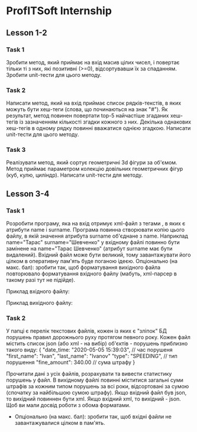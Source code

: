 # ProfITSoft Internship
## Lesson 1-2
### Task 1
Зробити метод, який приймає на вхід масив цілих чисел,
і повертає тільки ті з них, які позитивні (>=0), відсортувавши їх за спаданням.
Зробити unit-тести для цього методу.

### Task 2
Написати метод, який на вхід приймає список рядків-текстів,
в яких можуть бути хеш-теги (слова, що починаються на знак "#").
Як результат, метод повинен повертати top-5 найчастіше згаданих хеш-тегів
із зазначенням кількості згадки кожного з них.
Декілька однакових хеш-тегів в одному рядку повинні вважатися однією згадкою.
Написати unit-тести для цього методу.

### Task 3
Реалізувати метод, який сортує геометричні 3d фігури за об'ємом.
Метод приймає параметром колекцію довільних геометричних фігур (куб, кулю, циліндр).
Написати unit-тести для методу.

## Lesson 3-4
### Task 1

Розробити програму, яка на вхід отримує xml-файл з тегами <person>, в яких є атрибути name і surname.
   Програма повинна створювати копію цього файлу, в якій значення атрибута surname об'єднане з name.
   Наприклад name="Тарас" surname="Шевченко" у вхідному файлі повинно бути замінене на name="Тарас Шевченко" (атрибут surname має бути видалений).
   Вхідний файл може бути великий, тому завантажувати його цілком в оперативну пам'ять буде поганою ідеєю.
Опціонально (на макс. бал): зробити так, щоб форматування вихідного файла повторювало форматування вхідного файлу (мабуть, xml-парсер в такому разі тут не підійде).


Приклад вхідного файлу:
<persons>
<person name="Іван" surname="Котляревський" birthDate="09.09.1769" />
<person surname="Шевченко" name="Тарас" birthDate="09.03.1814" />
<person
birthData="27.08.1856"
name = "Іван"
surname = "Франко" />
<person name="Леся"
surname="Українка"
birthData="13.02.1871" />
</persons>

Приклад вихідного файлу:
<persons>
<person name="Іван Котляревський" birthDate="09.09.1769"  />
<person name="Тарас Шевченко" birthDate="09.03.1814" />
<person
birthData="27.08.1856"
name = "Іван Франко"
/>
<person name="Леся Українка"
birthData="13.02.1871" />
</persons>


### Task 2

У папці є перелік текстових файлів, кожен із яких є "зліпок" БД порушень правил дорожнього руху протягом певного року.
Кожен файл містить список json (або xml - на вибір) об'єктів - порушень приблизно такого виду:
{
"date_time: "2020-05-05 15:39:03", // час порушеня
"first_name": "Ivan",
"last_name": "Ivanov"
"type": "SPEEDING", // тип порушення
"fine_amount": 340.00 // сума штрафу
}

Прочитати дані з усіх файлів, розрахувати та вивести статистику порушень у файл. В вихідному файлі повинні міститися загальні суми штрафів за кожним типом порушень за всі роки, відсортовані за сумою (спочатку за найбільшою сумою штрафу).
Якщо вхідний файл був json, то вихідний повиннен бути xml. Якщо вхідний xml, то вихідний - json. Щоб ви мали досвід роботи з обома форматами.
* Опціонально (на макс. бал): зробити так, щоб вхідні файли не завантажувалися цілком в пам'ять.
